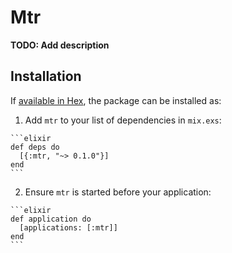 # Mtr

**TODO: Add description**

## Installation

If [available in Hex](https://hex.pm/docs/publish), the package can be installed as:

  1. Add `mtr` to your list of dependencies in `mix.exs`:

    ```elixir
    def deps do
      [{:mtr, "~> 0.1.0"}]
    end
    ```

  2. Ensure `mtr` is started before your application:

    ```elixir
    def application do
      [applications: [:mtr]]
    end
    ```

